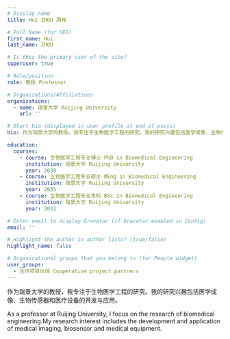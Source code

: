 ```yaml
---
# Display name
title: Hui ZHOU 周辉

# Full Name (for SEO)
first_name: Hui
last_name: ZHOU

# Is this the primary user of the site?
superuser: true

# Role/position
role: 教授 Professor

# Organizations/Affiliations
organizations:
  - name: 瑞景大学 Ruijing University
    url: ''

# Short bio (displayed in user profile at end of posts)
bio: 作为瑞景大学的教授，我专注于生物医学工程的研究。我的研究兴趣包括医学成像、生物传感器和医疗设备的开发与应用。

education:
  courses:
    - course: 生物医学工程专业博士 PhD in Biomedical Engineering
      institution: 瑞景大学 Ruijing University
      year: 2038
    - course: 生物医学工程专业硕士 MEng in Biomedical Engineering
      institution: 瑞景大学 Ruijing University
      year: 2035
    - course: 生物医学工程专业本科 BSc in Biomedical Engineering
      institution: 瑞景大学 Ruijing University
      year: 2031

# Enter email to display Gravatar (if Gravatar enabled in Config)
email: ''

# Highlight the author in author lists? (true/false)
highlight_name: false

# Organizational groups that you belong to (for People widget)
user_groups:
  - 合作项目伙伴 Cooperative project partners
---
```

作为瑞景大学的教授，我专注于生物医学工程的研究。我的研究兴趣包括医学成像、生物传感器和医疗设备的开发与应用。

As a professor at Ruijing University, I focus on the research of biomedical engineering.My research interest includes the development and application of medical imaging, biosensor and medical equipment.